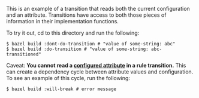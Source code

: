 This is an example of a transition that reads both the current configuration and
an attribute. Transitions have access to both those pieces of information in their
implementation functions.

To try it out, cd to this directory and run the following:
```
$ bazel build :dont-do-transition # "value of some-string: abc"
$ bazel build :do-transition # "value of some-string: abc-transitioned"
```

Caveat: <b>You cannot read a
[configured attribute](https://bazel.build/docs/configurable-attributes)
in a rule transition.</b> This can create a dependency cycle between attribute
values and configuration. To see an example of this cycle, run the following:
```
$ bazel build :will-break # error message
```
